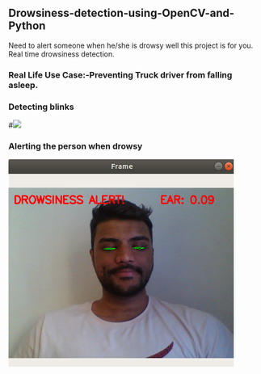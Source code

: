 ## Drowsiness-detection-using-OpenCV-and-Python
Need to alert someone when he/she is drowsy well this project is for you.
Real time drowsiness detection.

### Real Life Use Case:-Preventing Truck driver from falling asleep.

### Detecting blinks 
#![](https://camo.githubusercontent.com/983b09b5d9f7feb2cd96d002deb8b27e1c261837/68747470733a2f2f6c68352e676f6f676c6575736572636f6e74656e742e636f6d2f4e45647056505349486c6236764b6a4a38366433515f737058304d725942333347654d76646e334a336b3442346b7238374a7079375942773473686e314a66777058454f664e7a6a49684548707344682d646e6478326a2d7269464769446762716b3764695045476c356d415f5f7367444b5575637a624a64357443554b53414c77494a367a7033)


### Alerting the person when drowsy
![](Screenshot%20from%202019-09-15%2014-45-17.png)

